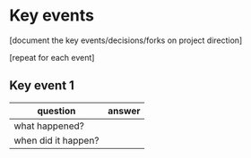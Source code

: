 # Key events

[document the key events/decisions/forks on project direction]

[repeat for each event]

## Key event 1

|question|answer|
|-|-|
|what happened?||
|when did it happen?||